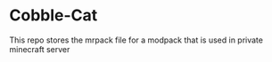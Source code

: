 # Cobble-Cat
This repo stores the mrpack file for a modpack that is used in private minecraft server
